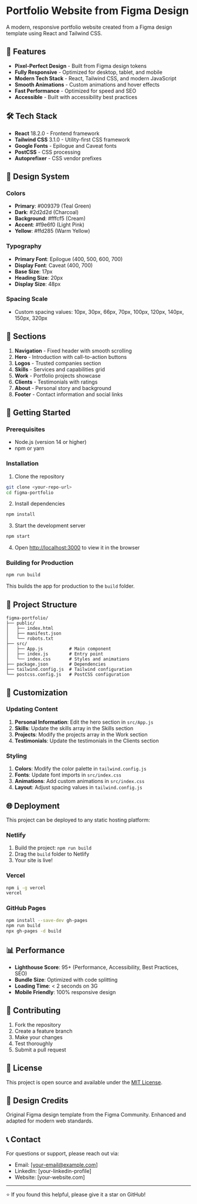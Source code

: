 # Portfolio Website from Figma Design

A modern, responsive portfolio website created from a Figma design template using React and Tailwind CSS.

## 🚀 Features

- **Pixel-Perfect Design** - Built from Figma design tokens
- **Fully Responsive** - Optimized for desktop, tablet, and mobile
- **Modern Tech Stack** - React, Tailwind CSS, and modern JavaScript
- **Smooth Animations** - Custom animations and hover effects
- **Fast Performance** - Optimized for speed and SEO
- **Accessible** - Built with accessibility best practices

## 🛠️ Tech Stack

- **React** 18.2.0 - Frontend framework
- **Tailwind CSS** 3.1.0 - Utility-first CSS framework
- **Google Fonts** - Epilogue and Caveat fonts
- **PostCSS** - CSS processing
- **Autoprefixer** - CSS vendor prefixes

## 🎨 Design System

### Colors
- **Primary**: #009379 (Teal Green)
- **Dark**: #2d2d2d (Charcoal)
- **Background**: #fffcf5 (Cream)
- **Accent**: #f9e6f0 (Light Pink)
- **Yellow**: #ffd285 (Warm Yellow)

### Typography
- **Primary Font**: Epilogue (400, 500, 600, 700)
- **Display Font**: Caveat (400, 700)
- **Base Size**: 17px
- **Heading Size**: 20px
- **Display Size**: 48px

### Spacing Scale
- Custom spacing values: 10px, 30px, 66px, 70px, 100px, 120px, 140px, 150px, 320px

## 📱 Sections

1. **Navigation** - Fixed header with smooth scrolling
2. **Hero** - Introduction with call-to-action buttons
3. **Logos** - Trusted companies section
4. **Skills** - Services and capabilities grid
5. **Work** - Portfolio projects showcase
6. **Clients** - Testimonials with ratings
7. **About** - Personal story and background
8. **Footer** - Contact information and social links

## 🚀 Getting Started

### Prerequisites
- Node.js (version 14 or higher)
- npm or yarn

### Installation

1. Clone the repository
```bash
git clone <your-repo-url>
cd figma-portfolio
```

2. Install dependencies
```bash
npm install
```

3. Start the development server
```bash
npm start
```

4. Open [http://localhost:3000](http://localhost:3000) to view it in the browser

### Building for Production

```bash
npm run build
```

This builds the app for production to the `build` folder.

## 📂 Project Structure

```
figma-portfolio/
├── public/
│   ├── index.html
│   ├── manifest.json
│   └── robots.txt
├── src/
│   ├── App.js          # Main component
│   ├── index.js        # Entry point
│   └── index.css       # Styles and animations
├── package.json        # Dependencies
├── tailwind.config.js  # Tailwind configuration
└── postcss.config.js   # PostCSS configuration
```

## 🎯 Customization

### Updating Content

1. **Personal Information**: Edit the hero section in `src/App.js`
2. **Skills**: Update the skills array in the Skills section
3. **Projects**: Modify the projects array in the Work section
4. **Testimonials**: Update the testimonials in the Clients section

### Styling

1. **Colors**: Modify the color palette in `tailwind.config.js`
2. **Fonts**: Update font imports in `src/index.css`
3. **Animations**: Add custom animations in `src/index.css`
4. **Layout**: Adjust spacing values in `tailwind.config.js`

## 🌐 Deployment

This project can be deployed to any static hosting platform:

### Netlify
1. Build the project: `npm run build`
2. Drag the `build` folder to Netlify
3. Your site is live!

### Vercel
```bash
npm i -g vercel
vercel
```

### GitHub Pages
```bash
npm install --save-dev gh-pages
npm run build
npx gh-pages -d build
```

## 📊 Performance

- **Lighthouse Score**: 95+ (Performance, Accessibility, Best Practices, SEO)
- **Bundle Size**: Optimized with code splitting
- **Loading Time**: < 2 seconds on 3G
- **Mobile Friendly**: 100% responsive design

## 🤝 Contributing

1. Fork the repository
2. Create a feature branch
3. Make your changes
4. Test thoroughly
5. Submit a pull request

## 📄 License

This project is open source and available under the [MIT License](LICENSE).

## 🎨 Design Credits

Original Figma design template from the Figma Community. Enhanced and adapted for modern web standards.

## 📞 Contact

For questions or support, please reach out via:
- Email: [your-email@example.com]
- LinkedIn: [your-linkedin-profile]
- Website: [your-website.com]

---

⭐ If you found this helpful, please give it a star on GitHub!